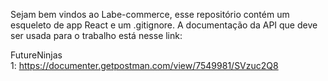 

Sejam bem vindos ao Labe-commerce, esse repositório contém um esqueleto de app React e um .gitignore. A documentação da API que deve ser usada para o trabalho está nesse link:

FutureNinjas 1: https://documenter.getpostman.com/view/7549981/SVzuc2Q8
